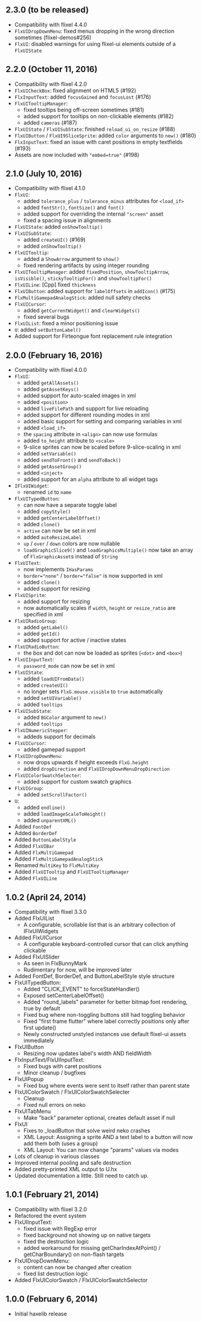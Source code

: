 2.3.0 (to be released)
------------------------------
* Compatibility with flixel 4.4.0
* `FlxUIDropDownMenu`: fixed menus dropping in the wrong direction sometimes (flixel-demos#256)
* `FlxUI`: disabled warnings for using flixel-ui elements outside of a `FlxUIState`

2.2.0 (October 11, 2016)
------------------------------
* Compatibility with flixel 4.2.0
* `FlxUICheckBox`: fixed alignment on HTML5 (#192)
* `FlxInputText`: added `focusGained` and `focusLost` (#176)
* `FlxUITooltipManager`:
  * fixed tooltips being off-screen sometimes (#181)
  * added support for tooltips on non-clickable elements (#182)
  * added `cameras` (#187)
* `FlxUIState` / `FlxUISubState`: finished `reload_ui_on_resize` (#188)
* `FlxUIButton` / `FlxUI9SliceSprite`: added `color` arguments to `new()` (#180)
* `FlxInputText`: fixed an issue with caret positions in empty textfields (#193)
* Assets are now included with `"embed=true"` (#198)

2.1.0 (July 10, 2016)
------------------------------
* Compatibility with flixel 4.1.0
* `FlxUI`:
  * added `tolerance_plus` / `tolerance_minus` attributes for `<load_if>`
  * added `fontStr()`, `fontSize()` and `font()`
  * added support for overriding the internal `"screen"` asset
  * fixed a spacing issue in alignments
* `FlxUIState`: added `onShowTooltip()` 
* `FlxUISubState`:
  * added `createUI()` (#169)
  * added `onShowTooltip()`
* `FlxUITooltip`:
  * added a `ShowArrow` argument to `show()`
  * fixed rendering artifacts by using integer rounding
* `FlxUITooltipManager`: added `fixedPosition`, `showTooltipArrow`, `isVisible()`, `stickyTooltipFor()` and `showTooltipFor()`
* `FlxUILine`: [Cpp] fixed `thickness`
* `FlxUIButton`: added support for `labelOffsets` in `addIcon()` (#175)
* `FlxMultiGamepadAnalogStick`: added null safety checks
* `FlxUICursor`:
  * added `getCurrentWidget()` and `clearWidgets()`
  * fixed several bugs
* `FlxUIList`: fixed a minor positioning issue
* `U`: added `setButtonLabel()`
* Added support for Firteongue font replacement rule integration

2.0.0 (February 16, 2016)
------------------------------
* Compatibility with flixel 4.0.0
* `FlxUI`:
   * added `getAllAssets()`
   * added `getAssetKeys()`
   * added support for auto-scaled images in xml
   * added `<position>`
   * added `liveFilePath` and support for live reloading
   * added support for different rounding modes in xml
   * added basic support for setting and comparing variables in xml
   * added `<load_if>`
   * the `spacing` attribute in `<align>` can now use formulas
   * added `to_height` attribute to `<scale>`
   * 9-slice sprites can now be scaled before 9-slice-scaling in xml
   * added `setVariable()`
   * added `sendToFront()` and `sendToBack()`
   * added `getAssetGroup()`
   * added `<inject>`
   * added support for an `alpha` attribute to all widget tags
* `IFlxUIWidget`:
   * renamed `id` to `name` 
* `FlxUITypedButton`:
   * can now have a separate toggle label
   * added `copyStyle()`
   * added `getCenterLabelOffset()`
   * added `clone()`
   * `active` can now be set in xml
   * added `autoResizeLabel`
   * `up` / `over` / `down` colors are now nullable
   * `loadGraphicSlice9()` and `loadGraphicsMultiple()` now take an array of `FlxGraphicAsset`s instead of `String`
* `FlxUIText`:
   * now implements `IHasParams`
   * `border="none"` / `border="false"` is now supported in xml
   * added `clone()`
   * added support for resizing
* `FlxUISprite`:
   * added support for resizing
   * now automatically scales if `width`, `height` or `resize_ratio` are specified in xml
* `FlxUIRadioGroup`:
   * added `getLabel()`
   * added `getId()`
   * added support for active / inactive states
* `FlxUIRadioButton`:
   * the box and dot can now be loaded as sprites (`<dot>` and `<box>`)
* `FlxUIInputText`:
   * `password_mode` can now be set in xml
* `FlxUIState`:
   * added `loadUIFromData()`
   * added `createUI()`
   * no longer sets `FlxG.mouse.visible` to `true` automatically
   * added `setUIVariable()`
   * added `tooltips`
* `FlxUISubState`:
   * added `BGColor` argument to `new()`
   * added `tooltips`
* `FlxUINumericStepper`:
   * addeds support for decimals
* `FlxUICursor`:
   * added gamepad support
* `FlxUIDropDownMenu`:
   * now drops upwards if height exceeds `FlxG.height`
   * added `dropDirection` and `FlxUIDropDownMenuDropDirection`
* `FlxUIColorSwatchSelecter`:
   * added support for custom swatch graphics
* `FlxUIGroup`:
   * added `setScrollFactor()` 
* `U`:
   * added `endline()`
   * added `loadImageScaleToHeight()`
   * added `unparentXML()`
* Added `FontDef`
* Added `BorderDef`
* Added `ButtonLabelStyle`
* Added `FlxUIBar`
* Added `FlxMultiGamepad`
* Added `FlxMultiGamepadAnalogStick`
* Renamed `MultiKey` to `FlxMultiKey`
* Added `FlxUITooltip` and `FlxUITooltipManager`
* Added `FlxUILine`

1.0.2 (April 24, 2014)
------------------------------
* Compatibility with flixel 3.3.0
* Added FlxUIList
    * A configurable, scrollable list that is an arbitrary collection of IFlxUIWidgets
* Added FlxUICursor
    * A configurable keyboard-controlled cursor that can click anything clickable
* Added FlxUISlider
    * As seen in FlxBunnyMark
    * Rudimentary for now, will be improved later
* Added FontDef, BorderDef, and ButtonLabelStyle style structure
* FlxUITypedButton:
    * Added "CLICK_EVENT" to forceStateHandler()
    * Exposed setCenterLabelOffset()
    * Added "round_labels" parameter for better bitmap font rendering, true by default
    * Fixed bug where non-toggling buttons still had toggling behavior
    * Fixed "first frame flutter" where label correctly positions only after first update()
    * Newly constructed unstyled instances use default flixel-ui assets immediately
* FlxUIButton
    * Resizing now updates label's width AND fieldWidth
* FlxInputText/FlxUIInputText:
    * Fixed bugs with caret positions
    * Minor cleanup / bugfixes
* FlxUIPopup
    * Fixed bug where events were sent to itself rather than parent state
* FlxUIColorSwatch / FlxUIColorSwatchSelecter
    * Cleanup
    * Fixed null errors on neko
* FlxUITabMenu
    * Make "back" parameter optional, creates default asset if null
* FlxUI
    * Fixes to _loadButton that solve weird neko crashes
    * XML Layout: Assigning a sprite AND a text label to a button will now add them both (uses a group)
    * XML Layout: You can now change "params" values via modes
* Lots of cleanup in various classes
* Improved internal pooling and safe destruction
* Added pretty-printed XML output to U.hx
* Updated documentation a little. Still need to catch up.

1.0.1 (February 21, 2014)
------------------------------
* Compatibility with flixel 3.2.0
* Refactored the event system
* FlxUIInputText:
  * fixed issue with RegExp error
  * fixed background not showing up on native targets
  * fixed the destruction logic
  * added workaround for missing getCharIndexAtPoint() / getCharBoundary() on non-flash targets
* FlxUIDropDownMenu:
  * content can now be changed after creation
  * fixed list destruction logic
* Added FlxUIColorSwatch / FlxUIColorSwatchSelector

1.0.0 (February 6, 2014)
------------------------------
* Initial haxelib release
